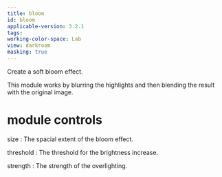 ```yaml
---
title: bloom
id: bloom
applicable-version: 3.2.1
tags: 
working-color-space: Lab 
view: darkroom
masking: true
---
```


Create a soft bloom effect. 

This module works by blurring the highlights and then blending the result with the original image.

# module controls

size
: The spacial extent of the bloom effect.

threshold
: The threshold for the brightness increase.

strength
: The strength of the overlighting.
